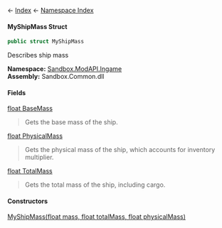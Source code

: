 ← [Index](Api-Index) ← [Namespace Index](Namespace-Index)

#### MyShipMass Struct

```csharp
public struct MyShipMass
```

Describes ship mass

**Namespace:** [Sandbox.ModAPI.Ingame](Sandbox.ModAPI.Ingame)  
**Assembly:** Sandbox.Common.dll

#### Fields

[float BaseMass](Sandbox.ModAPI.Ingame.MyShipMass.BaseMass)

> Gets the base mass of the ship.

[float PhysicalMass](Sandbox.ModAPI.Ingame.MyShipMass.PhysicalMass)

> Gets the physical mass of the ship, which accounts for inventory multiplier.

[float TotalMass](Sandbox.ModAPI.Ingame.MyShipMass.TotalMass)

> Gets the total mass of the ship, including cargo.

#### Constructors

[MyShipMass(float mass, float totalMass, float physicalMass)](Sandbox.ModAPI.Ingame.MyShipMass..ctor)

> 


